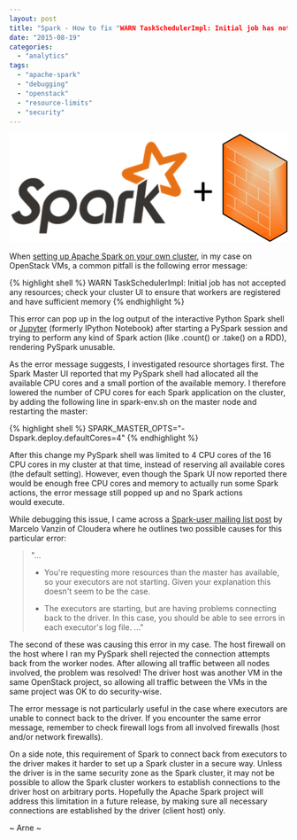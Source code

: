 ```yaml
---
layout: post
title: "Spark - How to fix "WARN TaskSchedulerImpl: Initial job has not accepted any resources""
date: "2015-08-19"
categories: 
  - "analytics"
tags: 
  - "apache-spark"
  - "debugging"
  - "openstack"
  - "resource-limits"
  - "security"
---
```


![Apache Spark and Firewalls](/assets/images/apache-spark-and-firewalls.png)

When [setting up Apache Spark on your own cluster](http://spark.apache.org/docs/latest/spark-standalone.html), in my case on OpenStack VMs, a common pitfall is the following error message:

{% highlight shell %}
WARN TaskSchedulerImpl: Initial job has not accepted any resources; check your cluster UI to ensure that workers are registered and have sufficient memory
{% endhighlight %}

This error can pop up in the log output of the interactive Python Spark shell or [Jupyter](https://jupyter.org/) (formerly IPython Notebook) after starting a PySpark session and trying to perform any kind of Spark action (like .count() or .take() on a RDD), rendering PySpark unusable.

As the error message suggests, I investigated resource shortages first. The Spark Master UI reported that my PySpark shell had allocated all the available CPU cores and a small portion of the available memory. I therefore lowered the number of CPU cores for each Spark application on the cluster, by adding the following line in spark-env.sh on the master node and restarting the master:

{% highlight shell %}
SPARK_MASTER_OPTS="-Dspark.deploy.defaultCores=4"
{% endhighlight %}

After this change my PySpark shell was limited to 4 CPU cores of the 16 CPU cores in my cluster at that time, instead of reserving all available cores (the default setting). However, even though the Spark UI now reported there would be enough free CPU cores and memory to actually run some Spark actions, the error message still popped up and no Spark actions would execute.

While debugging this issue, I came across a [Spark-user mailing list post](http://mail-archives.us.apache.org/mod_mbox/spark-user/201408.mbox/%3CCAAOnQ7uv6EHHmFO41aBaEhFYUtW6iepf7111+Kq+ARTRoSyyHA@mail.gmail.com%3E) by Marcelo Vanzin of Cloudera where he outlines two possible causes for this particular error:

> "...
> - You're requesting more resources than the master has available, so
> your executors are not starting. Given your explanation this doesn't
> seem to be the case.
> 
> - The executors are starting, but are having problems connecting 
> back to the driver. In this case, you should be able to see 
> errors in each executor's log file.
> ..."

The second of these was causing this error in my case. The host firewall on the host where I ran my PySpark shell rejected the connection attempts back from the worker nodes. After allowing all traffic between all nodes involved, the problem was resolved! The driver host was another VM in the same OpenStack project, so allowing all traffic between the VMs in the same project was OK to do security-wise.

The error message is not particularly useful in the case where executors are unable to connect back to the driver. If you encounter the same error message, remember to check firewall logs from all involved firewalls (host and/or network firewalls).

On a side note, this requirement of Spark to connect back from executors to the driver makes it harder to set up a Spark cluster in a secure way. Unless the driver is in the same security zone as the Spark cluster, it may not be possible to allow the Spark cluster workers to establish connections to the driver host on arbitrary ports. Hopefully the Apache Spark project will address this limitation in a future release, by making sure all necessary connections are established by the driver (client host) only.

~ Arne ~
